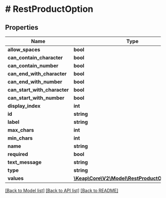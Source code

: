 # # RestProductOption

## Properties

Name | Type | Description | Notes
------------ | ------------- | ------------- | -------------
**allow_spaces** | **bool** |  | [optional]
**can_contain_character** | **bool** |  | [optional]
**can_contain_number** | **bool** |  | [optional]
**can_end_with_character** | **bool** |  | [optional]
**can_end_with_number** | **bool** |  | [optional]
**can_start_with_character** | **bool** |  | [optional]
**can_start_with_number** | **bool** |  | [optional]
**display_index** | **int** |  | [optional]
**id** | **string** |  | [optional]
**label** | **string** |  | [optional]
**max_chars** | **int** |  | [optional]
**min_chars** | **int** |  | [optional]
**name** | **string** |  | [optional]
**required** | **bool** |  | [optional]
**text_message** | **string** |  | [optional]
**type** | **string** |  | [optional]
**values** | [**\Keap\Core\V2\Model\RestProductOptionValue[]**](RestProductOptionValue.md) |  | [optional]

[[Back to Model list]](../../README.md#models) [[Back to API list]](../../README.md#endpoints) [[Back to README]](../../README.md)
